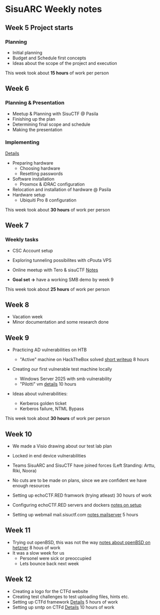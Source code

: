 # SisuARC Weekly notes

## Week 5 Project starts

### Planning 
- Initial planning
- Budget and Schedule first concepts
- Ideas about the scope of the project and execution

This week took about **15 hours** of work per person

## Week 6 

### Planning & Presentation
- Meetup & Planning with SisuCTF @ Pasila
- Finishing up the plan
- Determining final scope and schedule
- Making the presentation

### Implementing
[Details](Hardware_setup_phase1.md)
- Preparing hardware
  - Choosing hardware
  - Resetting passwords
- Software installation
  - Proxmox & iDRAC configuration
- Relocation and installation of hardware @ Pasila
- Hardware setup
  - Ubiquiti Pro 8 configuration

This week took about **30 hours** of work per person

## Week 7

### Weekly tasks

- CSC Account setup
- Exploring tunneling possibilites with cPouta VPS
- Online meetup with Tero & sisuCTF [Notes](13_2_tero_meet_notes.md)

- **Goal set ->** have a working SMB demo by week 9

This week took about **25 hours** of work per person

## Week 8

- Vacation week
- Minor documentation and some research done

## Week 9

- Practicing AD vulnerabilities on HTB
  - "Active" machine on HackTheBox solved [short writeup](active_writeup.md) 8 hours

- Creating our first vulnerable test machine locally
  - Windows Server 2025 with smb vulnerability
  - "Pilotti" vm [details](PilotVM.md) 10 hours

- Ideas about vulnerabilities:
  - Kerberos golden ticket
  - Kerberos failure, NTML Bypass
 
This week took about **30 hours** of work per person

## Week 10

- We made a Visio drawing about our test lab plan
- Locked in end device vulnerabilities

- Teams SisuARC and SisuCTF have joined forces (Left Standing: Arttu, Riki, Noora)
- No cuts are to be made on plans, since we are confident we have enough resources

- Setting up echoCTF.RED framwork (trying atleast) 30 hours of work
- Configuring echoCTF.RED servers and dockers [notes on setup](echoCTF_setup.md) 

- Setting up webmail mail.sisuctf.com [notes mailserver](MailServerSetup.md) 5 hours

## Week 11

- Trying out openBSD, this was not the way [notes about openBSD on hetzner](BSD_setup.md) 8 hous of work
- It was a slow week for us
  - Personel were sick or preoccupied
  - Lets bounce back next week
 
## Week 12

- Creating a logo for the CTFd website
- Creating test challenges to test uploading files, hints etc.
- Setting up CTFd framework [Details](ctfd_setup.md) 5 hours of work
- Setting up smtp on CTFd [Details](ctfd_emailsetup.md) 10 hours of work

